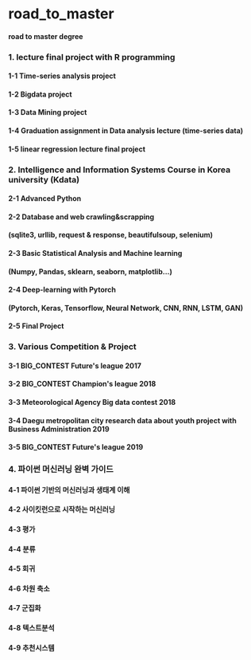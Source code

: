 # road_to_master
#### road to master degree

### 1.  lecture final project with R programming
  
  #### 1-1 Time-series analysis project
  
  #### 1-2 Bigdata project
  
  #### 1-3 Data Mining project
  
  #### 1-4 Graduation assignment in Data analysis lecture (time-series data)
  
  #### 1-5 linear regression lecture final project
  

### 2.  Intelligence and Information Systems Course in Korea university (Kdata)

  #### 2-1 Advanced Python

  #### 2-2 Database and web crawling&scrapping
  #### (sqlite3, urllib, request & response, beautifulsoup, selenium)

  #### 2-3 Basic Statistical Analysis and Machine learning
  #### (Numpy, Pandas, sklearn, seaborn, matplotlib...)
  
  #### 2-4 Deep-learning with Pytorch
  #### (Pytorch, Keras, Tensorflow, Neural Network, CNN, RNN, LSTM, GAN)
  
  #### 2-5 Final Project
  
  
### 3.  Various Competition & Project

  #### 3-1 BIG_CONTEST Future's league 2017
  
  #### 3-2 BIG_CONTEST Champion's league 2018
  
  #### 3-3 Meteorological Agency Big data contest 2018
  
  #### 3-4 Daegu metropolitan city research data about youth project with Business Administration 2019 

  #### 3-5 BIG_CONTEST Future's league 2019

### 4. 파이썬 머신러닝 완벽 가이드

  #### 4-1 파이썬 기반의 머신러닝과 생태계 이해
  
  #### 4-2 사이킷런으로 시작하는 머신러닝
  
  #### 4-3 평가
  
  #### 4-4 분류
  
  #### 4-5 회귀
  
  #### 4-6 차원 축소
  
  #### 4-7 군집화
  
  #### 4-8 텍스트분석
  
  #### 4-9 추천시스템
